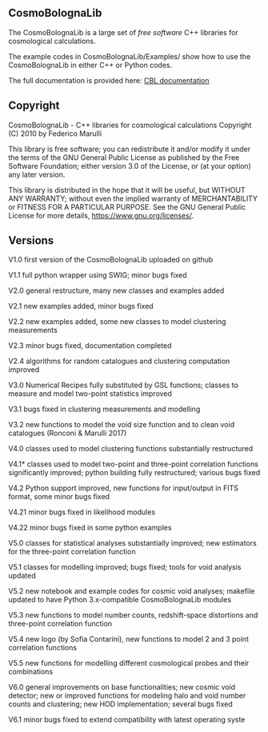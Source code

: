 ## CosmoBolognaLib

The CosmoBolognaLib is a large set of *free software* C++ libraries for cosmological calculations.

The example codes in CosmoBolognaLib/Examples/ show how to use the CosmoBolognaLib in either C++ or Python codes.

The full documentation is provided here:
[CBL documentation](http://federicomarulli.github.io/CosmoBolognaLib/Doc/html/index.html)


## Copyright

CosmoBolognaLib - C++ libraries for cosmological calculations
Copyright (C) 2010 by Federico Marulli

This library is free software; you can redistribute it and/or modify it under
the terms of the GNU General Public License as published by the Free
Software Foundation; either version 3.0 of the License, or (at your option)
any later version.

This library is distributed in the hope that it will be useful, but WITHOUT
ANY WARRANTY; without even the implied warranty of MERCHANTABILITY or FITNESS
FOR A PARTICULAR PURPOSE. See the GNU General Public License for more details,
<https://www.gnu.org/licenses/>.


## Versions

V1.0 first version of the CosmoBolognaLib uploaded on github

V1.1 full python wrapper using SWIG; minor bugs fixed

V2.0 general restructure, many new classes and examples added

V2.1 new examples added, minor bugs fixed

V2.2 new examples added, some new classes to model clustering measurements

V2.3 minor bugs fixed, documentation completed

V2.4 algorithms for random catalogues and clustering computation improved

V3.0 Numerical Recipes fully substituted by GSL functions; classes to
     measure and model two-point statistics improved

V3.1 bugs fixed in clustering measurements and modelling

V3.2 new functions to model the void size function and to clean void catalogues (Ronconi & Marulli 2017)

V4.0 classes used to model clustering functions substantially restructured

V4.1\* classes used to model two-point and three-point correlation functions significantly improved; python building fully restructured; various bugs fixed

V4.2 Python support improved, new functions for input/output in FITS format, some minor bugs fixed

V4.21 minor bugs fixed in likelihood modules

V4.22 minor bugs fixed in some python examples

V5.0 classes for statistical analyses substantially improved; new estimators for the three-point correlation function

V5.1 classes for modelling improved; bugs fixed; tools for void analysis updated

V5.2 new notebook and example codes for cosmic void analyses; makefile updated to have Python 3.x-compatible CosmoBolognaLib modules

V5.3 new functions to model number counts, redshift-space distortions and three-point correlation function

V5.4 new logo (by Sofia Contarini), new functions to model 2 and 3 point correlation functions

V5.5 new functions for modelling different cosmological probes and their combinations

V6.0 general improvements on base functionalities; new cosmic void detector; new or improved functions for modeling halo and void number counts and clustering; new HOD implementation; several bugs fixed

V6.1 minor bugs fixed to extend compatibility with latest operating syste
